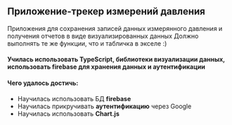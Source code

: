 ## Приложение-трекер измерений давления
Приложения для сохранения записей данных измерянного давления и получения отчетов в виде визуализированных данных
Должно выполнять те же функции, что и табличка в экселе :)
#### Училась использовать TypeScript, библиотеки визуализации данных, использовать **firebase** для хранения данных и аутентификации
#### Чего удалось достичь:
* Научилась использовать БД **firebase**
* Научилась прикручивать **аутентификацию** через Google
* Научилась использовать **Chart.js**
